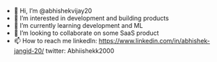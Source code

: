 - 👋 Hi, I’m @abhishekvijay20
- 👀 I’m interested in development and building products
- 🌱 I’m currently learning development and ML
- 💞️ I’m looking to collaborate on some SaaS product 
- 📫 How to reach me linkedIn: https://www.linkedin.com/in/abhishek-jangid-20/ twitter: Abhiishekk2000

<!---
abhishekvijay20/abhishekvijay20 is a ✨ special ✨ repository because its `README.md` (this file) appears on your GitHub profile.
You can click the Preview link to take a look at your changes.
--->
